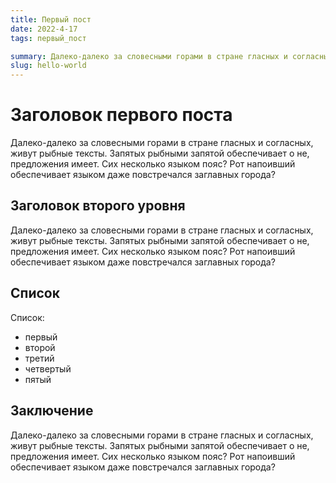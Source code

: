 ```yaml
---
title: Первый пост
date: 2022-4-17
tags: первый_пост

summary: Далеко-далеко за словесными горами в стране гласных и согласных, живут рыбные тексты.
slug: hello-world
---
```


# Заголовок первого поста

Далеко-далеко за словесными горами в стране гласных и согласных, живут рыбные тексты. Запятых рыбными запятой обеспечивает о не, предложения имеет. Сих несколько языком пояс? Рот напоивший обеспечивает языком даже повстречался заглавных города?

## Заголовок второго уровня

Далеко-далеко за словесными горами в стране гласных и согласных, живут рыбные тексты. Запятых рыбными запятой обеспечивает о не, предложения имеет. Сих несколько языком пояс? Рот напоивший обеспечивает языком даже повстречался заглавных города?

## Список

Список:

- первый
- второй
- третий
- четвертый
- пятый

## Заключение

Далеко-далеко за словесными горами в стране гласных и согласных, живут рыбные тексты. Запятых рыбными запятой обеспечивает о не, предложения имеет. Сих несколько языком пояс? Рот напоивший обеспечивает языком даже повстречался заглавных города?


